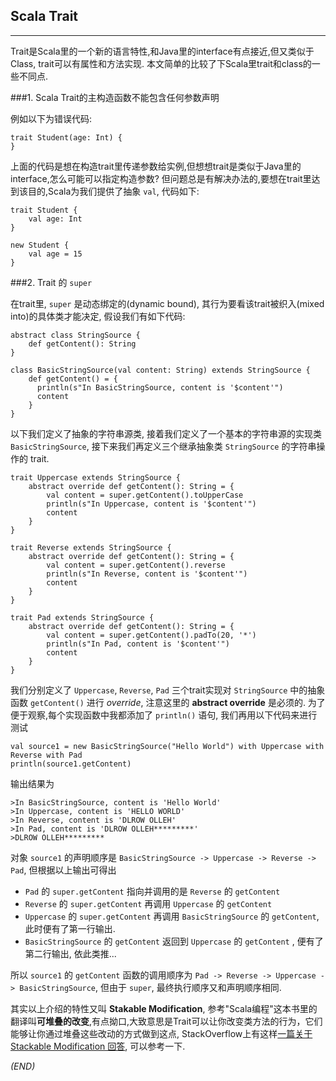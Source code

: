 Scala Trait
-------
***

Trait是Scala里的一个新的语言特性,和Java里的interface有点接近,但又类似于Class, trait可以有属性和方法实现. 本文简单的比较了下Scala里trait和class的一些不同点.

###1. Scala Trait的主构造函数不能包含任何参数声明

例如以下为错误代码:

	trait Student(age: Int) {		
	}

上面的代码是想在构造trait里传递参数给实例,但想想trait是类似于Java里的interface,怎么可能可以指定构造参数? 但问题总是有解决办法的,要想在trait里达到该目的,Scala为我们提供了抽象 `val`, 代码如下:
  
	trait Student {
		val age: Int
	}
		
	new Student {
		val age = 15
	}

###2. Trait 的 `super`  

在trait里, `super` 是动态绑定的(dynamic bound), 其行为要看该trait被织入(mixed into)的具体类才能决定, 假设我们有如下代码:

	abstract class StringSource {
		def getContent(): String
	}
		
	class BasicStringSource(val content: String) extends StringSource {
		def getContent() = {
		  println(s"In BasicStringSource, content is '$content'")
		  content
		}
	} 


以下我们定义了抽象的字符串源类, 接着我们定义了一个基本的字符串源的实现类 `BasicStringSource`, 接下来我们再定义三个继承抽象类 `StringSource` 的字符串操作的 trait.

	trait Uppercase extends StringSource {
		abstract override def getContent(): String = {
			val content = super.getContent().toUpperCase
			println(s"In Uppercase, content is '$content'")
			content
		}
	}
		
	trait Reverse extends StringSource {
		abstract override def getContent(): String = {
			val content = super.getContent().reverse
			println(s"In Reverse, content is '$content'")
			content
		}
	}
	
	trait Pad extends StringSource {
		abstract override def getContent(): String = {
			val content = super.getContent().padTo(20, '*')
			println(s"In Pad, content is '$content'")
			content
		}
	}

我们分别定义了 `Uppercase`, `Reverse`, `Pad` 三个trait实现对 `StringSource` 中的抽象函数 `getContent()` 进行 _override_, 注意这里的 **abstract override** 是必须的. 为了便于观察,每个实现函数中我都添加了 `println()` 语句, 我们再用以下代码来进行测试

	val source1 = new BasicStringSource("Hello World") with Uppercase with Reverse with Pad
	println(source1.getContent)

输出结果为

	>In BasicStringSource, content is 'Hello World'
	>In Uppercase, content is 'HELLO WORLD'
	>In Reverse, content is 'DLROW OLLEH'
	>In Pad, content is 'DLROW OLLEH*********'
	>DLROW OLLEH*********

对象 `source1` 的声明顺序是 `BasicStringSource -> Uppercase -> Reverse -> Pad`, 但根据以上输出可得出

*  `Pad` 的 `super.getContent` 指向并调用的是 `Reverse` 的 `getContent`
*  `Reverse` 的 `super.getContent` 再调用 `Uppercase` 的 `getContent`
*  `Uppercase` 的 `super.getContent` 再调用 `BasicStringSource` 的 `getContent`,  此时便有了第一行输出.
*  `BasicStringSource` 的 `getContent` 返回到 `Uppercase` 的 `getContent` , 便有了第二行输出, 依此类推...   

所以 `source1`  的 `getContent` 函数的调用顺序为 `Pad -> Reverse -> Uppercase -> BasicStringSource`, 但由于 `super`, 最终执行顺序又和声明顺序相同.

其实以上介绍的特性又叫 **Stakable Modification**, 参考"Scala编程"这本书里的翻译叫**可堆叠的改变**,有点拗口,大致意思是Trait可以让你改变类方法的行为，它们能够让你通过堆叠这些改动的方式做到这点, StackOverflow上有这样[一篇关于 Stackable Modification 回答](http://stackoverflow.com/questions/852101/what-are-stackable-modifications), 可以参考一下.

 _(END)_ 
